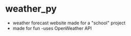 # weather_py
- weather forecast website made for a "school" project
- made for fun
-uses OpenWeather API
